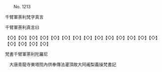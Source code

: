 ﻿　　No. 1213

千臂軍荼利梵字真言

千臂軍荼利真言曰

【◇】【◇】【◇】【◇】【◇】【◇】【◇】【◇】【◇】【◇】【◇】【◇】【◇】【◇】【◇】【◇】【◇】【◇】





梵書千臂軍荼利陀羅尼

　大唐青龍寺東塔院內供奉傳法灌頂故大阿阇梨義操梵書記
